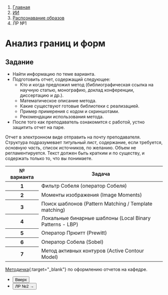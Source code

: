 <ol class="breadcrumb">
  <li class="breadcrumb-item"><a href="{{ site.baseurl }}">Главная</a></li>
  <li class="breadcrumb-item"><a href="{{ site.baseurl }}/artificial-intelligence/index.html">ИИ</a></li>
  <li class="breadcrumb-item"><a href="{{ site.baseurl }}/artificial-intelligence/pattern-recognition/index.html">Распознавание образов</a></li>
  <li class="breadcrumb-item active">ЛР №1</li>
</ol>

# Анализ границ и форм

## Задание

* Найти информацию по теме варианта.  
* Подготовить отчет, содержащий следующее:
  * Кто и когда предложил метод (библиографическая ссылка на научную статью, монографию, доклад конференции, диссертацию и др.).
  * Математическое описание метода.
  * Какие существуют готовые библиотеки с реализацией.
  * Пример примерения с кодом и скриншотами.
  * Рекомендации использования метода.
* После того как преподаватель ознакомится с работой, устно защитить отчет на паре.

Отчет в электронном виде отправить на почту преподавателя.
Структура подразумевает *титульный лист*, содержание, если требуется, *основную часть*, список источников, по желанию.
Объем не регламентируется.
Текст должен быть кратким и по существу, и содержать только то, что вы понимаете.

<div class="table-responsive">
<table class="table table-hover border-primary  table-bordered ">
  <thead>
    <tr class="table-dark">
      <th scope="col">№ варианта</th>
      <th scope="col">Задача</th>
    </tr>
  </thead>
  <tbody>
    <tr>
      <th scope="row">1</th>
      <td>Фильтр Собеля (оператор Собеля)</td>
    </tr>
    <tr>
      <th scope="row">2</th>
      <td>Моменты изображения (Image Moments)</td>
    </tr>
    <tr>
      <th scope="row">3</th>
      <td>Поиск шаблонов (Pattern Matching / 
Template matching)</td>
    </tr>
    <tr>
      <th scope="row">4</th>
      <td>Локальные бинарные шаблоны (Local Binary Patterns - LBP)</td>
    </tr>
    <tr>
      <th scope="row">5</th>
      <td>Оператор Прюитт (Prewitt)</td>
    </tr>
    <tr>
      <th scope="row">6</th>
      <td>Оператор Собела (Sobel)</td>
    </tr>
    <tr>
      <th scope="row">7</th>
      <td>Метод активных контуров (Active Contour
Model)</td>
    </tr>
   </tbody>
</table>
</div>


[Методичка](https://disk.yandex.ru/i/KK1sPybypSOf1A){:target="_blank"} по оформлению отчетов на кафедре.

<div class="row">
  <div class="col-lg-12">
    <ul class="list-unstyled">
      <li class="float-end">
        <button type="button" class="btn btn-outline-primary" onclick="window.location.href='#предварительная-обработка-данных-для-машинного-обучения';">Вверх</button>
      </li>
      <li  class="float-end">
       <button type="button" class="btn btn-primary" onclick="window.location.href='{{ site.baseurl }}/artificial-intelligence/pattern-recognition/labs/lab2.html';">ЛР №2 →</button>
     </li>
    </ul>
  </div>
</div>